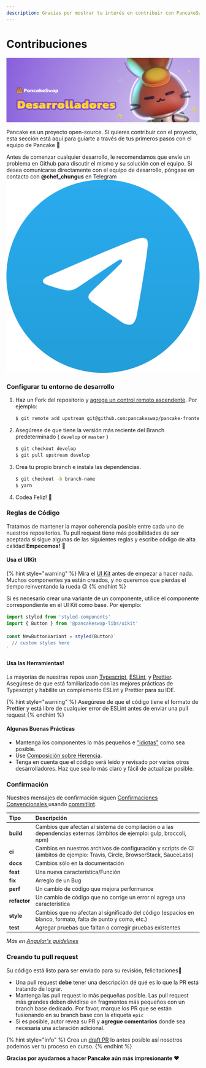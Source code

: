 ```yaml
---
description: Gracias por mostrar tu interés en contribuir con PancakeSwap !
---
```


# Contribuciones

![](../../.gitbook/assets/dvs.png)

Pancake es un proyecto open-source. Si quieres contribuir con el proyecto, esta sección está aquí para guiarte a través de tus primeros pasos con el equipo de Pancake 🥞 

Antes de comenzar cualquier desarrollo, le recomendamos que envíe un problema en Github para discutir el mismo y su solución con el equipo. Si desea comunicarse directamente con el equipo de desarrollo, póngase en contacto con **@chef\_chungus** en Telegram ![](../../.gitbook/assets/logo.svg) 

### Configurar tu entorno de desarrollo

1. Haz un Fork del repositorio y [agrega un control remoto ascendente](https://docs.github.com/en/github/collaborating-with-pull-requests/working-with-forks/configuring-a-remote-for-a-fork). Por ejemplo:

   ```bash
   $ git remote add upstream git@github.com:pancakeswap/pancake-frontend.git
   ```

2. Asegúrese de que tiene la versión más reciente del Branch predeterminado \( `develop` or `master` \)

   ```bash
   $ git checkout develop
   $ git pull upstream develop
   ```

3. Crea tu propio branch e instala las dependencias.

   ```bash
   $ git checkout -b branch-name
   $ yarn
   ```

4. Codea Feliz! 🎉 

### Reglas de Código

Tratamos de mantener la mayor coherencia posible entre cada uno de nuestros repositorios. Tu pull request tiene más posibilidades de ser aceptada si sigue algunas de las siguientes reglas y escribe código de alta calidad **Empecemos!** 💪 

#### Usa el UIKit

{% hint style="warning" %}
Mira el [UI Kit](https://github.com/pancakeswap/pancake-uikit) antes de empezar a hacer nada. Muchos componentes ya están creados, y no queremos que pierdas el tiempo reinventando la rueda 😉 
{% endhint %}

Si es necesario crear una variante de un componente, utilice el componente correspondiente en el UI Kit como base. Por ejemplo:

```javascript
import styled from 'styled-components'
import { Button } from '@pancakeswap-libs/uikit'

const NewButtonVariant = styled(Button)`
  // custom styles here
`
```

#### Usa las Herramientas!

La mayorías de nuestras repos usan [Typescript](https://www.typescriptlang.org/docs), [ESLint](https://eslint.org/docs/user-guide/getting-started), y [Prettier](https://prettier.io/). Asegúrese de que está familiarizado con las mejores prácticas de Typescript y habilite un complemento ESLint y Prettier para su IDE.

{% hint style="warning" %}
Asegúrese de que el código tiene el formato de Prettier y está libre de cualquier error de ESLint antes de enviar una pull request
{% endhint %}

#### Algunas Buenas Prácticas

* Mantenga los componentes lo más pequeños e ["idiotas"](https://en.wikipedia.org/wiki/Pure_function) como sea posible.
* Use [Composición sobre Herencia](https://reactjs.org/docs/composition-vs-inheritance.html).
* Tenga en cuenta que el código será leído y revisado por varios otros desarrolladores. Haz que sea lo más claro y fácil de actualizar posible.

### Confirmación <a id="committing"></a>

Nuestros mensajes de confirmación siguen [Confirmaciones Convencionales  ](https://www.conventionalcommits.org/en/v1.0.0/)usando [commitlint](https://commitlint.js.org/#/).‌

| Tipo | Descripción |
| :--- | :--- |
| **build** | Cambios que afectan al sistema de compilación o a las dependencias externas \(ámbitos de ejemplo: gulp, broccoli, npm\) |
| **ci** | Cambios en nuestros archivos de configuración y scripts de CI \(ámbitos de ejemplo: Travis, Circle, BrowserStack, SauceLabs\) |
| **docs** | Cambios sólo en la documentación |
| **feat** | Una nueva característica/Función |
| **fix** | Arreglo de un Bug |
| **perf** | Un cambio de código que mejora performance |
| **refactor** | Un cambio de código que no corrige un error ni agrega una característica |
| **style** | Cambios que no afectan al significado del código \(espacios en blanco, formato, falta de punto y coma, etc.\) |
| **test** | Agregar pruebas que faltan o corregir pruebas existentes |

_Más en_ [_Angular's guidelines_](https://github.com/angular/angular/blob/22b96b9/CONTRIBUTING.md#type)_​_

### Creando tu pull request 

Su código está listo para ser enviado para su revisión, felicitaciones🥳 

* Una pull request **debe** tener una descripción dé qué es lo que la PR está tratando de lograr.
* Mantenga las pull request lo más pequeñas posible. Las pull request más grandes deben dividirse en fragmentos más pequeños con un branch base dedicado. Por favor, marque los PR que se están fusionando en su branch base con la etiqueta `epic`
* Si es posible, autor revea su PR y **agregue comentarios** donde sea necesaria una aclaración adicional.

{% hint style="info" %}
Crea un  [draft PR](https://github.blog/2019-02-14-introducing-draft-pull-requests/) lo antes posible así nosotros podemos ver tu proceso en curso.
{% endhint %}

**Gracias por ayudarnos a hacer Pancake aún más impresionante** ❤ 

